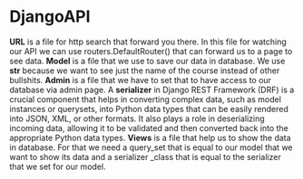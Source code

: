 # DjangoAPI
__URL__ is a file for http search that forward you there.
In this file for watching our API we can use routers.DefaultRouter() that can forward us to a page to see data.
__Model__ is a file that we use to save our data in database.
We use ____str____ because we want to see just the name of the course instead of other bullshits.
__Admin__ is a file that we have to set that to have access to our database via admin page.
A __serializer__ in Django REST Framework (DRF) is a crucial component that helps in converting complex data, such as model instances or querysets, into Python data types that can be easily rendered into JSON, XML, or other formats. It also plays a role in deserializing incoming data, allowing it to be validated and then converted back into the appropriate Python data types.
__Views__ is a file that help us to show the data in database. For that we need a query_set that is equal to our model that we want to show its data and a serializer	_class that is equal to the serializer that we set for our model.
